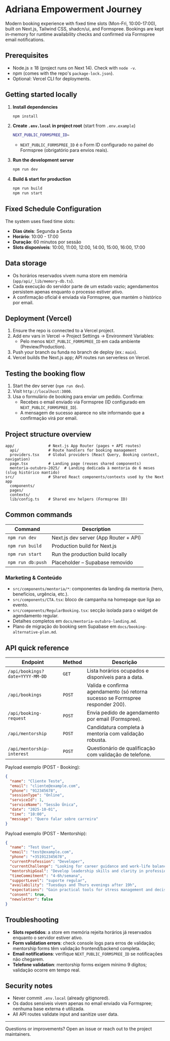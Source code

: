 # Adriana Empowerment Journey

Modern booking experience with fixed time slots (Mon-Fri, 10:00-17:00), built on Next.js, Tailwind CSS, shadcn/ui, and Formspree. Bookings are kept in-memory for runtime availability checks and confirmed via Formspree email notifications.

## Prerequisites

- Node.js ≥ 18 (project runs on Next 14). Check with `node -v`.
- npm (comes with the repo's `package-lock.json`).
- Optional: Vercel CLI for deployments.


## Getting started locally

1. **Install dependencies**
   ```bash
   npm install
   ```

2. **Create `.env.local` in project root** (start from `.env.example`)
   ```bash
   NEXT_PUBLIC_FORMSPREE_ID=
   ```
   - `NEXT_PUBLIC_FORMSPREE_ID` é o Form ID configurado no painel do Formspree (obrigatório para envios reais).

3. **Run the development server**
   ```bash
   npm run dev
   ```

4. **Build & start for production**
   ```bash
   npm run build
   npm run start
   ```

## Fixed Schedule Configuration

The system uses fixed time slots:
- **Dias úteis**: Segunda a Sexta
- **Horário**: 10:00 - 17:00
- **Duração**: 60 minutos por sessão
- **Slots disponíveis**: 10:00, 11:00, 12:00, 14:00, 15:00, 16:00, 17:00

## Data storage

- Os horários reservados vivem numa store em memória (`app/api/_lib/memory-db.ts`).
- Cada execução do servidor parte de um estado vazio; agendamentos persistem apenas enquanto o processo estiver ativo.
- A confirmação oficial é enviada via Formspree, que mantém o histórico por email.

## Deployment (Vercel)

1. Ensure the repo is connected to a Vercel project.
2. Add env vars in Vercel → Project Settings → Environment Variables:
   - Pelo menos `NEXT_PUBLIC_FORMSPREE_ID` em cada ambiente (Preview/Production).
3. Push your branch ou funda no branch de deploy (ex.: `main`).
4. Vercel builds the Next.js app; API routes run serverless on Vercel.

## Testing the booking flow

1. Start the dev server (`npm run dev`).
2. Visit `http://localhost:3000`.
3. Usa o formulário de booking para enviar um pedido. Confirma:
   - Recebes o email enviado via Formspree (ID configurado em `NEXT_PUBLIC_FORMSPREE_ID`).
   - A mensagem de sucesso aparece no site informando que a confirmação virá por email.

## Project structure overview

```
app/               # Next.js App Router (pages + API routes)
  api/             # Route handlers for booking management
  providers.tsx    # Global providers (React Query, Booking context, navigation)
  page.tsx         # Landing page (reuses shared components)
  mentoria-outubro-2025/  # Landing dedicada à mentoria de 6 meses (slug histórico mantido)
src/               # Shared React components/contexts used by the Next app
  components/
  pages/
  contexts/
  lib/config.ts    # Shared env helpers (Formspree ID)
```

## Common commands

| Command             | Description                             |
|--------------------|-----------------------------------------|
| `npm run dev`      | Next.js dev server (App Router + API)    |
| `npm run build`    | Production build for Next.js              |
| `npm run start`    | Run the production build locally          |
| `npm run db:push`  | Placeholder – Supabase removido |

### Marketing & Conteúdo

- `src/components/mentoria/*`: componentes da landing da mentoria (hero, benefícios, urgência, etc.).
- `src/components/CTA.tsx`: bloco de campanha na homepage que liga ao evento.
- `src/components/RegularBooking.tsx`: secção isolada para o widget de agendamento regular.
- Detalhes completos em `docs/mentoria-outubro-landing.md`.
- Plano de migração do booking sem Supabase em `docs/booking-alternative-plan.md`.

## API quick reference

| Endpoint | Method | Descrição |
|----------|--------|-----------|
| `/api/bookings?date=YYYY-MM-DD` | `GET` | Lista horários ocupados e disponíveis para a data. |
| `/api/bookings` | `POST` | Valida e confirma agendamento (só retorna sucesso se Formspree responder 200). |
| `/api/booking-request` | `POST` | Envia pedido de agendamento por email (Formspree). |
| `/api/mentorship` | `POST` | Candidatura completa à mentoria com validação robusta. |
| `/api/mentorship-interest` | `POST` | Questionário de qualificação com validação de telefone. |

Payload exemplo (POST - Booking):

```json
{
  "name": "Cliente Teste",
  "email": "cliente@example.com",
  "phone": "912345678",
  "sessionType": "Online",
  "serviceId": 1,
  "serviceName": "Sessão Única",
  "date": "2025-10-01",
  "time": "10:00",
  "message": "Quero falar sobre carreira"
}
```

Payload exemplo (POST - Mentorship):

```json
{
  "name": "Test User",
  "email": "test@example.com",
  "phone": "+351912345678",
  "currentProfession": "Developer",
  "currentChallenge": "Looking for career guidance and work-life balance",
  "mentorshipGoal": "Develop leadership skills and clarity in professional path",
  "timeCommitment": "4-6h/semana",
  "supportLevel": "suporte regular",
  "availability": "Tuesdays and Thurs evenings after 19h",
  "expectations": "Gain practical tools for stress management and decision making",
  "consent": true,
  "newsletter": false
}
```

## Troubleshooting

- **Slots repetidos**: a store em memória rejeita horários já reservados enquanto o servidor estiver ativo.
- **Form validation errors**: check console logs para erros de validação; mentorship forms têm validação frontend/backend completa.
- **Email notifications**: verifique `NEXT_PUBLIC_FORMSPREE_ID` se notificações não chegarem.
- **Telefone validation**: mentorship forms exigem mínimo 9 dígitos; validação ocorre em tempo real.

## Security notes

- Never commit `.env.local` (already gitignored).
- Os dados sensíveis vivem apenas no email enviado via Formspree; nenhuma base externa é utilizada.
- All API routes validate input and sanitize user data.

---

Questions or improvements? Open an issue or reach out to the project maintainers.
